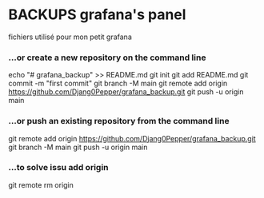 
# BACKUPS grafana's panel 
fichiers utilisé pour mon petit grafana

### …or create a new repository on the command line

echo "# grafana_backup" >> README.md
git init
git add README.md
git commit -m "first commit"
git branch -M main
git remote add origin https://github.com/Djang0Pepper/grafana_backup.git
git push -u origin main
                

### …or push an existing repository from the command line
git remote add origin https://github.com/Djang0Pepper/grafana_backup.git
git branch -M main
git push -u origin main


### …to solve issu add origin
git remote rm origin

